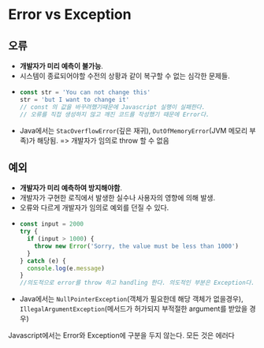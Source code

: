 # Error vs Exception

## 오류

- **개발자가 미리 예측이 불가능**.
- 시스템이 종료되어야할 수전의 상황과 같이 복구할 수 없는 심각한 문제들.
- ```js
  const str = 'You can not change this'
  str = 'but I want to change it'
  // const 의 값을 바꾸려했기때문에 Javascript 실행이 실패한다.
  // 오류를 직접 생성하지 않고 깨진 코드를 작성했기 때문에 Error다.
  ```
- Java에서는 `StacOverflowError`(깊은 재귀), `OutOfMemoryError`(JVM 메모리 부족)가 해당됨. => 개발자가 임의로 throw 할 수 없음

## 예외

- **개발자가 미리 예측하여 방지해야함**.
- 개발자가 구현한 로직에서 발생한 실수나 사용자의 영향에 의해 발생.
- 오류와 다르게 개발자가 임의로 예외를 던질 수 있다.
- ```js
  const input = 2000
  try {
    if (input > 1000) {
      throw new Error('Sorry, the value must be less than 1000')
    }
  } catch (e) {
    console.log(e.message)
  }
  //의도적으로 error를 throw 하고 handling 한다. 의도적인 부분은 Exception다.
  ```
- Java에서는 `NullPointerException`(객체가 필요한데 해당 객체가 없을경우), `IllegalArgumentException`(메서드가 허가되지 부적절한 argument를 받았을 경우)

Javascript에서는 Error와 Exception에 구분을 두지 않는다. 모든 것은 에러다
